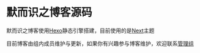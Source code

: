 # 默而识之博客源码

默而识之博客使用[Hexo](https://github.com/hexojs/hexo)静态引擎搭建，目前使用的是[Next](https://github.com/theme-next/hexo-theme-next)主题

目前博客由组内成员维护与更新，如果你有兴趣参与博客维护，欢迎联系[管理组](mailto:moerzhizhi@gmail.com)
